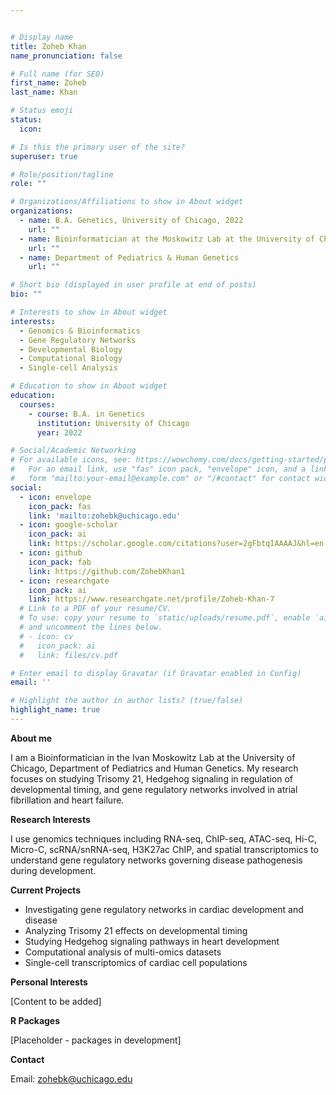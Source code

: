 ```yaml
---


# Display name
title: Zoheb Khan
name_pronunciation: false

# Full name (for SEO)
first_name: Zoheb
last_name: Khan

# Status emoji
status:
  icon:

# Is this the primary user of the site?
superuser: true

# Role/position/tagline
role: ""

# Organizations/Affiliations to show in About widget
organizations:
  - name: B.A. Genetics, University of Chicago, 2022
    url: ""
  - name: Bioinformatician at the Moskowitz Lab at the University of Chicago
    url: ""
  - name: Department of Pediatrics & Human Genetics
    url: ""

# Short bio (displayed in user profile at end of posts)
bio: ""

# Interests to show in About widget
interests:
  - Genomics & Bioinformatics
  - Gene Regulatory Networks
  - Developmental Biology
  - Computational Biology
  - Single-cell Analysis

# Education to show in About widget
education:
  courses:
    - course: B.A. in Genetics
      institution: University of Chicago
      year: 2022

# Social/Academic Networking
# For available icons, see: https://wowchemy.com/docs/getting-started/page-builder/#icons
#   For an email link, use "fas" icon pack, "envelope" icon, and a link in the
#   form "mailto:your-email@example.com" or "/#contact" for contact widget.
social:
  - icon: envelope
    icon_pack: fas
    link: 'mailto:zohebk@uchicago.edu'
  - icon: google-scholar
    icon_pack: ai
    link: https://scholar.google.com/citations?user=2gFbtqIAAAAJ&hl=en
  - icon: github
    icon_pack: fab
    link: https://github.com/ZohebKhan1
  - icon: researchgate
    icon_pack: ai
    link: https://www.researchgate.net/profile/Zoheb-Khan-7
  # Link to a PDF of your resume/CV.
  # To use: copy your resume to `static/uploads/resume.pdf`, enable `ai` icons in `params.yaml`,
  # and uncomment the lines below.
  # - icon: cv
  #   icon_pack: ai
  #   link: files/cv.pdf

# Enter email to display Gravatar (if Gravatar enabled in Config)
email: ''

# Highlight the author in author lists? (true/false)
highlight_name: true
---
```


**About me**

I am a Bioinformatician in the Ivan Moskowitz Lab at the University of Chicago, Department of Pediatrics and Human Genetics. My research focuses on studying Trisomy 21, Hedgehog signaling in regulation of developmental timing, and gene regulatory networks involved in atrial fibrillation and heart failure.

**Research Interests**

I use genomics techniques including RNA-seq, ChIP-seq, ATAC-seq, Hi-C, Micro-C, scRNA/snRNA-seq, H3K27ac ChIP, and spatial transcriptomics to understand gene regulatory networks governing disease pathogenesis during development.

**Current Projects**

* Investigating gene regulatory networks in cardiac development and disease
* Analyzing Trisomy 21 effects on developmental timing
* Studying Hedgehog signaling pathways in heart development
* Computational analysis of multi-omics datasets
* Single-cell transcriptomics of cardiac cell populations

**Personal Interests**

[Content to be added]

**R Packages**

[Placeholder - packages in development]

**Contact**

Email: zohebk@uchicago.edu